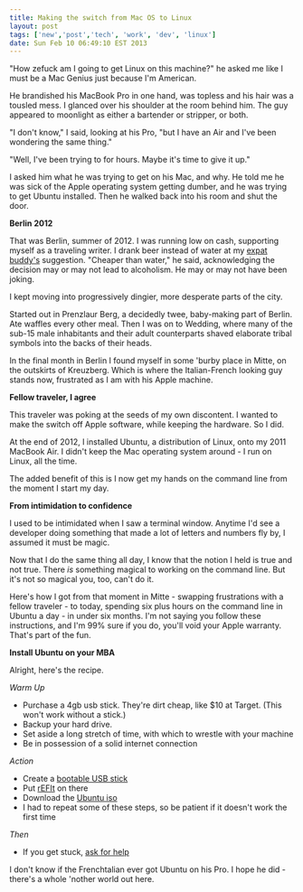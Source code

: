 ```yaml
---
title: Making the switch from Mac OS to Linux
layout: post
tags: ['new','post','tech', 'work', 'dev', 'linux']
date: Sun Feb 10 06:49:10 EST 2013
---
```


"How zefuck am I going to get Linux on this machine?" he asked me like I must be a Mac Genius just because I'm American.

He brandished his MacBook Pro in one hand, was topless and his hair was a tousled mess. I glanced over his shoulder at the room behind him. The guy appeared to moonlight as either a bartender or stripper, or both.

"I don't know," I said, looking at his Pro, "but I have an Air and I've been wondering the same thing."

"Well, I've been trying to for hours. Maybe it's time to give it up."

I asked him what he was trying to get on his Mac, and why. He told me he was sick of the Apple operating system getting dumber, and he was trying to get Ubuntu installed. Then he walked back into his room and shut the door.

**Berlin 2012**

That was Berlin, summer of 2012. I was running low on cash, supporting myself as a traveling writer. I drank beer instead of water at my [expat buddy's](http://paulsalamone.com/) suggestion. "Cheaper than water," he said, acknowledging the decision may or may not lead to alcoholism. He may or may not have been joking.

I kept moving into progressively dingier, more desperate parts of the city. 

Started out in Prenzlaur Berg, a decidedly twee, baby-making part of Berlin. Ate waffles every other meal. Then I was on to Wedding, where many of the sub-15 male inhabitants and their adult counterparts shaved elaborate tribal symbols into the backs of their heads. 

In the final month in Berlin I found myself in some 'burby place in Mitte, on the outskirts of Kreuzberg. Which is where the Italian-French looking guy stands now, frustrated as I am with his Apple machine.

**Fellow traveler, I agree**

This traveler was poking at the seeds of my own discontent. I wanted to make the switch off Apple software, while keeping the hardware. So I did.

At the end of 2012, I installed Ubuntu, a distribution of Linux, onto my 2011 MacBook Air. I didn't keep the Mac operating system around - I run on Linux, all the time.

The added benefit of this is I now get my hands on the command line from the moment I start my day. 

**From intimidation to confidence**

I used to be intimidated when I saw a terminal window. Anytime I'd see a developer doing something that made a lot of letters and numbers fly by, I assumed it must be magic. 

Now that I do the same thing all day, I know that the notion I held is true and not true. There _is_ something magical to working on the command line. But it's not so magical you, too, can't do it.

Here's how I got from that moment in Mitte - swapping frustrations with a fellow traveler - to today, spending six plus hours on the command line in Ubuntu a day - in under six months. I'm not saying you follow these instructions, and I'm 99% sure if you do, you'll void your Apple warranty. That's part of the fun.

**Install Ubuntu on your MBA**

Alright, here's the recipe.

_Warm Up_

+ Purchase a 4gb usb stick. They're dirt cheap, like $10 at Target. (This won't work without a stick.)
+ Backup your hard drive.
+ Set aside a long stretch of time, with which to wrestle with your machine
+ Be in possession of a solid internet connection

_Action_ 

+ Create a [bootable USB stick](http://www.ubuntu.com/download/help/create-a-usb-stick-on-mac-osx)
+ Put [rEFIt](http://refit.sourceforge.net/) on there
+ Download the [Ubuntu iso](http://www.ubuntu.com/download/desktop)
+ I had to repeat some of these steps, so be patient if it doesn't work the first time

_Then_

+ If you get stuck, [ask for help](http://askubuntu.com/)

I don't know if the Frenchtalian ever got Ubuntu on his Pro. I hope he did - there's a whole 'nother world out here.